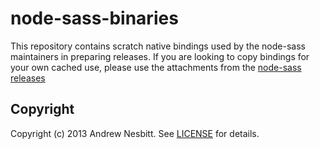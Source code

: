 node-sass-binaries
==================

This repository contains scratch native bindings used by the node-sass maintainers in preparing releases. If you are looking to copy bindings for your own cached use, please use the attachments from the [node-sass releases](https://github.com/sass/node-sass/releases)

## Copyright

Copyright (c) 2013 Andrew Nesbitt. See [LICENSE](https://github.com/sass/node-sass-binaries/blob/master/LICENSE) for details.
